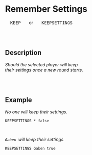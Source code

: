 
# Remember Settings

<kbd>  KEEP  </kbd>   or   <kbd>  KEEPSETTINGS  </kbd>

<br>
<br>

## Description

*Should the selected player will keep* <br>
*their settings once a new round starts.*

<br>
<br>

## Example

*No one will keep their settings.*

```shell
KEEPSETTINGS * false
```

<br>

*`Gaben`  will keep their settings.*

```shell
KEEPSETTINGS Gaben true
```

<br>
